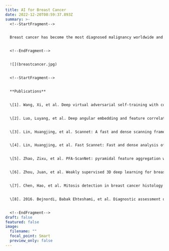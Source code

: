 ```yaml
---
title: AI for Breast Cancer
date: 2022-12-20T08:59:37.893Z
summary: >-
  <!--StartFragment-->


  Breast cancer has become the most diagnosed malignancy worldwide and the primary cause of cancer mortality in women, with an estimated 2.3 million new cases and 685,000 deaths in 2020. Early screening and diagnosis of breast cancer can effectively improve the five-year survival rate of patients. Meanwhile, personalized neoadjuvant chemotherapy (NAC) response prediction can reduce unnecessary suffering from toxic therapy and economic cost for patients who have poor responses. In this project, we aim to establish a deep learning-assisted system for breast cancer screening, diagnosis, and treatment response prediction from multimodal data, so as to improve the diagnostic efficiency and accuracy of doctors while increasing the life quality of patients significantly via personalized treatment.


  <!--EndFragment-->


  ![](breastcancer.jpg)


  <!--StartFragment-->


  **Publications**


  \[1]. Wang, Xi, et al. Deep virtual adversarial self-training with consistency regularization for semi-supervised medical image classification. Medical Image Analysis 2021.


  \[2]. Luo, Luyang, et al. Deep angular embedding and feature correlation attention for breast MRI cancer analysis. International Conference on Medical Image Computing and Computer-Assisted Intervention. Springer, Cham, 2019.


  \[3]. Lin, Huangjing, et al. Scannet: A fast and dense scanning framework for metastastic breast cancer detection from whole-slide image. 2018 IEEE Winter Conference on Applications of Computer Vision (WACV). IEEE, 2018.


  \[4]. Lin, Huangjing, et al. Fast Scannet: Fast and dense analysis of multi-gigapixel whole-slide images for cancer metastasis detection. IEEE Transactions on Medical Imaging 38.8 (2019): 1948-1958.


  \[5]. Zhao, Zixu, et al. PFA-ScanNet: pyramidal feature aggregation with synergistic learning for breast cancer metastasis analysis. International Conference on Medical Image Computing and Computer-Assisted Intervention. Springer, Cham, 2019.


  \[6]. Zhou, Juan, et al. Weakly supervised 3D deep learning for breast cancer classification and localization of the lesions in MR images. Journal of Magnetic Resonance Imaging 50.4 (2019): 1144-1151.


  \[7]. Chen, Hao, et al. Mitosis detection in breast cancer histology images via deep cascaded networks. Thirtieth AAAI Conference on Artificial Intelligence.


  \[8]. 2016. Bejnordi, Babak Ehteshami, et al. Diagnostic assessment of deep learning algorithms for detection of lymph node metastases in women with breast cancer. JAMA 318.22 (2017): 2199-2210.


  <!--EndFragment-->
draft: false
featured: false
image:
  filename: ""
  focal_point: Smart
  preview_only: false
---
```

